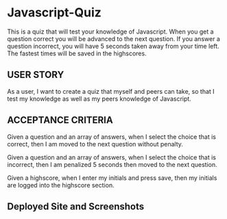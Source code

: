 # Javascript-Quiz

This is a quiz that will test your knowledge of Javascript. When you get a question correct you will be advanced to the next question. If you answer a question incorrect, you will have 5 seconds taken away from your time left. The fastest times will be saved in the highscores.

## USER STORY

As a user,
I want to create a quiz that myself and peers can take,
so that I test my knowledge as well as my peers knowledge of Javascript.

## ACCEPTANCE CRITERIA

Given a question and an array of answers,
when I select the choice that is correct,
then I am moved to the next question without penalty.

Given a question and an array of answers,
when I select the choice that is incorrect,
then I am penalized 5 seconds then moved to the next question.

Given a highscore,
when I enter my initials and press save,
then my initials are logged into the highscore section.

## Deployed Site and Screenshots
